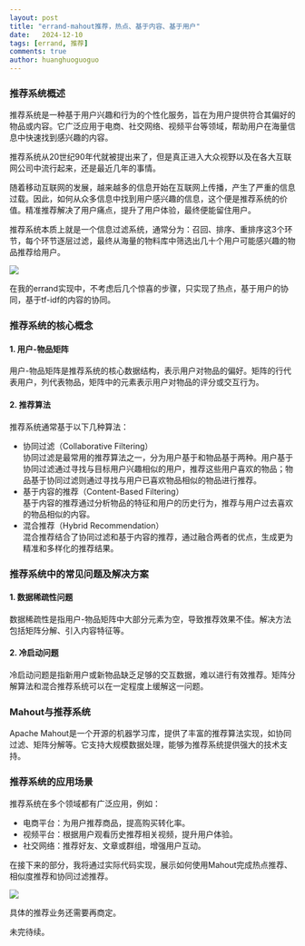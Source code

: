 ```yaml
---
layout: post
title: "errand-mahout推荐，热点、基于内容、基于用户"
date:   2024-12-10
tags: [errand, 推荐]
comments: true
author: huanghuoguoguo
---
```



### 推荐系统概述
推荐系统是一种基于用户兴趣和行为的个性化服务，旨在为用户提供符合其偏好的物品或内容。它广泛应用于电商、社交网络、视频平台等领域，帮助用户在海量信息中快速找到感兴趣的内容。

推荐系统从20世纪90年代就被提出来了，但是真正进入大众视野以及在各大互联网公司中流行起来，还是最近几年的事情。

随着移动互联网的发展，越来越多的信息开始在互联网上传播，产生了严重的信息过载。因此，如何从众多信息中找到用户感兴趣的信息，这个便是推荐系统的价值。精准推荐解决了用户痛点，提升了用户体验，最终便能留住用户。

推荐系统本质上就是一个信息过滤系统，通常分为：召回、排序、重排序这3个环节，每个环节逐层过滤，最终从海量的物料库中筛选出几十个用户可能感兴趣的物品推荐给用户。

![](https://cdn.nlark.com/yuque/0/2025/png/32754462/1737469810631-dfc8bc51-ea5d-4068-a655-27439a3246e4.png)

在我的errand实现中，不考虑后几个惊喜的步骤，只实现了热点，基于用户的协同，基于tf-idf的内容的协同。

### 推荐系统的核心概念
#### 1. 用户-物品矩阵
用户-物品矩阵是推荐系统的核心数据结构，表示用户对物品的偏好。矩阵的行代表用户，列代表物品，矩阵中的元素表示用户对物品的评分或交互行为。

#### 2. 推荐算法
推荐系统通常基于以下几种算法：

+ 协同过滤（Collaborative Filtering）  
协同过滤是最常用的推荐算法之一，分为用户基于和物品基于两种。用户基于协同过滤通过寻找与目标用户兴趣相似的用户，推荐这些用户喜欢的物品；物品基于协同过滤则通过寻找与用户已喜欢物品相似的物品进行推荐。
+ 基于内容的推荐（Content-Based Filtering）  
基于内容的推荐通过分析物品的特征和用户的历史行为，推荐与用户过去喜欢的物品相似的内容。
+ 混合推荐（Hybrid Recommendation）  
混合推荐结合了协同过滤和基于内容的推荐，通过融合两者的优点，生成更为精准和多样化的推荐结果。

### 推荐系统中的常见问题及解决方案
#### 1. 数据稀疏性问题
数据稀疏性是指用户-物品矩阵中大部分元素为空，导致推荐效果不佳。解决方法包括矩阵分解、引入内容特征等。

#### 2. 冷启动问题
冷启动问题是指新用户或新物品缺乏足够的交互数据，难以进行有效推荐。矩阵分解算法和混合推荐系统可以在一定程度上缓解这一问题。

### Mahout与推荐系统
Apache Mahout是一个开源的机器学习库，提供了丰富的推荐算法实现，如协同过滤、矩阵分解等。它支持大规模数据处理，能够为推荐系统提供强大的技术支持。

### 推荐系统的应用场景
推荐系统在多个领域都有广泛应用，例如：

+ 电商平台：为用户推荐商品，提高购买转化率。
+ 视频平台：根据用户观看历史推荐相关视频，提升用户体验。
+ 社交网络：推荐好友、文章或群组，增强用户互动。

在接下来的部分，我将通过实际代码实现，展示如何使用Mahout完成热点推荐、相似度推荐和协同过滤推荐。

![](https://cdn.nlark.com/yuque/0/2025/png/32754462/1737471457792-3db03d60-e099-4ebd-ae92-edfcc2807ae8.png)

具体的推荐业务还需要再商定。

未完待续。


